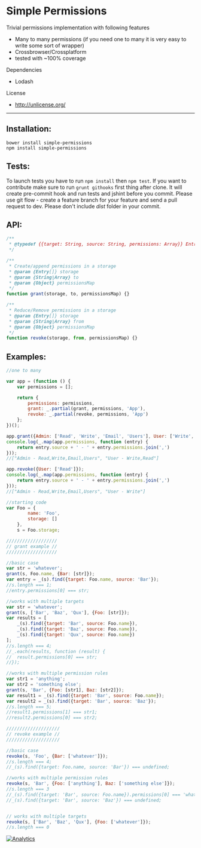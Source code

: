 # Simple Permissions
Trivial permissions implementation with following features
- Many to many permissions (if you need one to many it is very easy to write some sort of wrapper)
- Crossbrowser/Crossplatform
- tested with ~100% coverage

Dependencies
- Lodash

License
- http://unlicense.org/

________

## Installation:

`bower install simple-permissions`  
`npm install simple-permissions`

## Tests:

To launch tests you have to run `npm install` then `npm test`.
If you want to contribute make sure to run `grunt githooks` first thing after clone. 
It will create pre-commit hook and run tests and jshint before you commit. 
Please use git flow - create a feature branch for your feature and send a pull request to dev. 
Please don't include _dist_ folder in your commit.

## API:

```js
/**
 * @typedef {{target: String, source: String, permissions: Array}} Entry
 */

/**
 * Create/append permissions in a storage
 * @param {Entry[]} storage
 * @param {String|Array} to
 * @param {Object} permissionsMap
 */
function grant(storage, to, permissionsMap) {}

/**
 * Reduce/Remove permissions in a storage
 * @param {Entry[]} storage
 * @param {String|Array} from
 * @param {Object} permissionsMap
 */
function revoke(storage, from, permissionsMap) {}
```

## Examples:

```js
//one to many

var app = (function () {
	var permissions = [];

	return {
		permissions: permissions,
		grant: _.partial(grant, permissions, 'App'),
		revoke: _.partial(revoke, permissions, 'App')
	};
})();

app.grant({Admin: ['Read', 'Write', 'Email', 'Users'], User: ['Write', 'Read']});
console.log(_.map(app.permissions, function (entry) {
	return entry.source + ' - ' + entry.permissions.join(',')
}));
//["Admin - Read,Write,Email,Users", "User - Write,Read"]

app.revoke({User: ['Read']});
console.log(_.map(app.permissions, function (entry) {
	return entry.source + ' - ' + entry.permissions.join(',')
}));
//["Admin - Read,Write,Email,Users", "User - Write"]
```

```js
//starting code
var Foo = {
		name: 'Foo',
		storage: []
	},
	s = Foo.storage;

///////////////////
// grant example //
///////////////////

//basic case
var str = 'whatever';
grant(s, Foo.name, {Bar: [str]});
var entry = _(s).find({target: Foo.name, source: 'Bar'});
//s.length === 1;
//entry.permissions[0] === str;

//works with multiple targets
var str = 'whatever';
grant(s, ['Bar', 'Baz', 'Qux'], {Foo: [str]});
var results = [
	_(s).find({target: 'Bar', source: Foo.name}),
	_(s).find({target: 'Baz', source: Foo.name}),
	_(s).find({target: 'Qux', source: Foo.name})
];
//s.length === 4;
//_.each(results, function (result) {
//	result.permissions[0] === str;
//});

//works with multiple permission rules
var str1 = 'anything';
var str2 = 'something else';
grant(s, 'Bar', {Foo: [str1], Baz: [str2]});
var result1 = _(s).find({target: 'Bar', source: Foo.name});
var result2 = _(s).find({target: 'Bar', source: 'Baz'});
//s.length === 5;
//result1.permissions[1] === str1;
//result2.permissions[0] === str2;

////////////////////
// revoke example //
////////////////////

//basic case
revoke(s, 'Foo', {Bar: ['whatever']});
//s.length === 4;
//_(s).find({target: Foo.name, source: 'Bar'}) === undefined;

//works with multiple permission rules
revoke(s, 'Bar', {Foo: ['anything'], Baz: ['something else']});
//s.length === 3
//_(s).find({target: 'Bar', source: Foo.name}).permissions[0] === 'whatever';
//_(s).find({target: 'Bar', source: 'Baz'}) === undefined;


// works with multiple targets
revoke(s, ['Bar', 'Baz', 'Qux'], {Foo: ['whatever']});
//s.length === 0
```

[![Analytics](https://ga-beacon.appspot.com/UA-61501696-1/szarouski/simple-permissions/README)](https://github.com/igrigorik/ga-beacon)